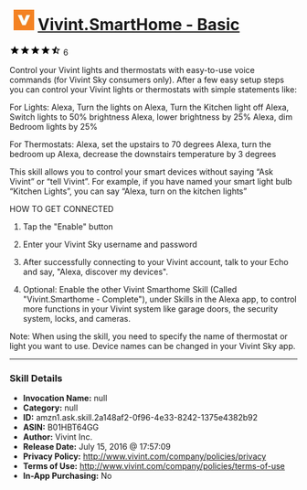 # &nbsp;<img src="skill_icon" alt="Vivint.SmartHome - Basic icon" width="36"> [Vivint.SmartHome - Basic](http://alexa.amazon.com/#skills/amzn1.ask.skill.2a148af2-0f96-4e33-8242-1375e4382b92)
![4.7 stars](../../images/ic_star_black_18dp_1x.png)![4.7 stars](../../images/ic_star_black_18dp_1x.png)![4.7 stars](../../images/ic_star_black_18dp_1x.png)![4.7 stars](../../images/ic_star_black_18dp_1x.png)![4.7 stars](../../images/ic_star_half_black_18dp_1x.png) 6

Control your Vivint lights and thermostats with easy-to-use voice commands (for Vivint Sky consumers only).  After a few easy setup steps you can control your Vivint lights or thermostats with simple statements like:

For Lights:
Alexa, Turn the lights on
Alexa, Turn the Kitchen light off
Alexa, Switch lights to 50% brightness
Alexa, lower brightness by 25%
Alexa, dim Bedroom lights by 25%

For Thermostats:
Alexa, set the upstairs to 70 degrees
Alexa, turn the bedroom up
Alexa, decrease the downstairs temperature by 3 degrees

This skill allows you to control your smart devices without saying “Ask Vivint” or “tell Vivint”. For example, if you have named your smart light bulb “Kitchen Lights”, you can say “Alexa, turn on the kitchen lights”

HOW TO GET CONNECTED

1. Tap the "Enable" button

2. Enter your Vivint Sky username and password

3. After successfully connecting to your Vivint account, talk to your Echo and say, "Alexa, discover my devices".

4. Optional: Enable the other Vivint Smarthome Skill (Called "Vivint.Smarthome - Complete"), under Skills in the Alexa app, to control more functions in your Vivint system like garage doors, the security system, locks, and cameras.

Note: When using the skill, you need to specify the name of thermostat or light you want to use. Device names can be changed in your Vivint Sky app.

***

### Skill Details

* **Invocation Name:** null
* **Category:** null
* **ID:** amzn1.ask.skill.2a148af2-0f96-4e33-8242-1375e4382b92
* **ASIN:** B01HBT64GG
* **Author:** Vivint Inc.
* **Release Date:** July 15, 2016 @ 17:57:09
* **Privacy Policy:** http://www.vivint.com/company/policies/privacy
* **Terms of Use:** http://www.vivint.com/company/policies/terms-of-use
* **In-App Purchasing:** No
